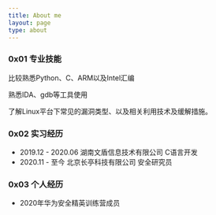 ```yaml
---
title: About me
layout: page
type: about
---
```


### 0x01 专业技能

比较熟悉Python、C、ARM以及Intel汇编

熟悉IDA、gdb等工具使用

了解Linux平台下常见的漏洞类型、以及相关利用技术及缓解措施。

### 0x02 实习经历

* 2019.12 - 2020.06 湖南文盾信息技术有限公司      C语言开发
* 2020.11 - 至今        北京长亭科技有限公司             安全研究员

### 0x03 个人经历

* 2020年华为安全精英训练营成员     

